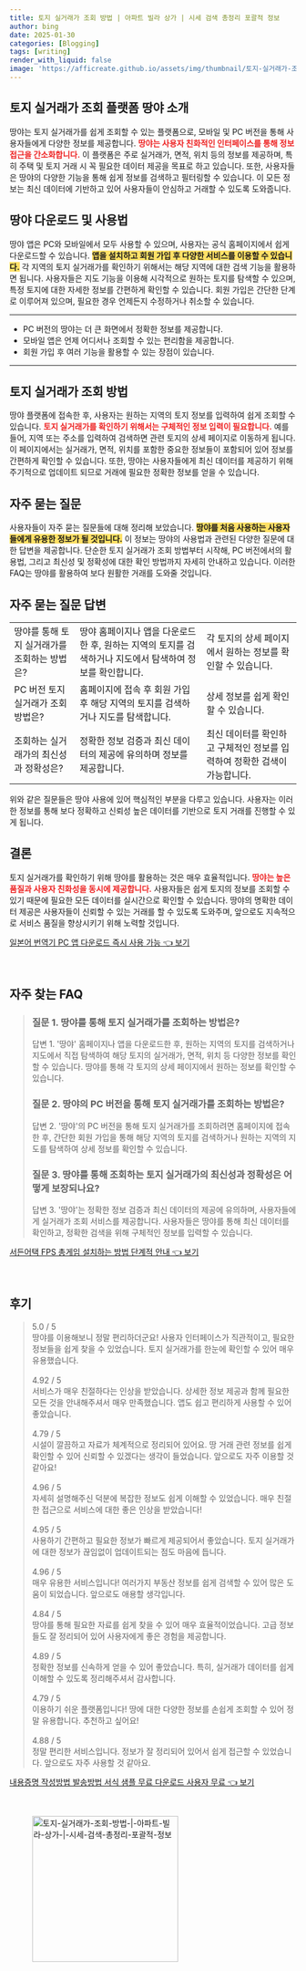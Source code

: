 ```yaml
---
title: 토지 실거래가 조회 방법 | 아파트 빌라 상가 | 시세 검색 총정리 포괄적 정보
author: bing
date: 2025-01-30
categories: [Blogging]
tags: [writing]
render_with_liquid: false
image: 'https://afficreate.github.io/assets/img/thumbnail/토지-실거래가-조회-방법-|-아파트-빌라-상가-|-시세-검색-총정리-포괄적-정보.webp'
---
```



<h2 id='토지 실거래가 조회 플랫폼 땅야 소개'>토지 실거래가 조회 플랫폼 땅야 소개</h2>

<p>땅야는 토지 실거래가를 쉽게 조회할 수 있는 플랫폼으로, 모바일 및 PC 버전을 통해 사용자들에게 다양한 정보를 제공합니다. <b><span style="color: #ee2323;">땅야는 사용자 친화적인 인터페이스를 통해 정보 접근을 간소화합니다.</span></b> 이 플랫폼은 주로 실거래가, 면적, 위치 등의 정보를 제공하며, 특히 주택 및 토지 거래 시 꼭 필요한 데이터 제공을 목표로 하고 있습니다. 또한, 사용자들은 땅야의 다양한 기능을 통해 쉽게 정보를 검색하고 필터링할 수 있습니다. 이 모든 정보는 최신 데이터에 기반하고 있어 사용자들이 안심하고 거래할 수 있도록 도와줍니다.</p>

<h2 id='땅야 다운로드 및 사용법'>땅야 다운로드 및 사용법</h2>

<p>땅야 앱은 PC와 모바일에서 모두 사용할 수 있으며, 사용자는 공식 홈페이지에서 쉽게 다운로드할 수 있습니다. <b><span style="background-color: #ffe066;">앱을 설치하고 회원 가입 후 다양한 서비스를 이용할 수 있습니다.</span></b> 각 지역의 토지 실거래가를 확인하기 위해서는 해당 지역에 대한 검색 기능을 활용하면 됩니다. 사용자들은 지도 기능을 이용해 시각적으로 원하는 토지를 탐색할 수 있으며, 특정 토지에 대한 자세한 정보를 간편하게 확인할 수 있습니다. 회원 가입은 간단한 단계로 이루어져 있으며, 필요한 경우 언제든지 수정하거나 취소할 수 있습니다.</p>

<hr />

<ul>
    <li>PC 버전의 땅야는 더 큰 화면에서 정확한 정보를 제공합니다.</li>
    <li>모바일 앱은 언제 어디서나 조회할 수 있는 편리함을 제공합니다.</li>
    <li>회원 가입 후 여러 기능을 활용할 수 있는 장점이 있습니다.</li>
</ul>

<hr />

<h2 id='토지 실거래가 조회 방법'>토지 실거래가 조회 방법</h2>

<p>땅야 플랫폼에 접속한 후, 사용자는 원하는 지역의 토지 정보를 입력하여 쉽게 조회할 수 있습니다. <b><span style="color: #ee2323;">토지 실거래가를 확인하기 위해서는 구체적인 정보 입력이 필요합니다.</span></b> 예를 들어, 지역 또는 주소를 입력하여 검색하면 관련 토지의 상세 페이지로 이동하게 됩니다. 이 페이지에서는 실거래가, 면적, 위치를 포함한 중요한 정보들이 포함되어 있어 정보를 간편하게 확인할 수 있습니다. 또한, 땅야는 사용자들에게 최신 데이터를 제공하기 위해 주기적으로 업데이트 되므로 거래에 필요한 정확한 정보를 얻을 수 있습니다.</p>

<h2 id='자주 묻는 질문'>자주 묻는 질문</h2>

<p>사용자들이 자주 묻는 질문들에 대해 정리해 보았습니다. <b><span style="background-color: #ffe066;">땅야를 처음 사용하는 사용자들에게 유용한 정보가 될 것입니다.</span></b> 이 정보는 땅야의 사용법과 관련된 다양한 질문에 대한 답변을 제공합니다. 단순한 토지 실거래가 조회 방법부터 시작해, PC 버전에서의 활용법, 그리고 최신성 및 정확성에 대한 확인 방법까지 자세히 안내하고 있습니다. 이러한 FAQ는 땅야를 활용하여 보다 원활한 거래를 도와줄 것입니다.</p>

<h2 id='자주 묻는 질문 답변'>자주 묻는 질문 답변</h2>

<table>
    <tr>
        <td>땅야를 통해 토지 실거래가를 조회하는 방법은?</td>
        <td>땅야 홈페이지나 앱을 다운로드한 후, 원하는 지역의 토지를 검색하거나 지도에서 탐색하여 정보를 확인합니다.</td>
        <td>각 토지의 상세 페이지에서 원하는 정보를 확인할 수 있습니다.</td>
    </tr>
    <tr>
        <td>PC 버전 토지 실거래가 조회 방법은?</td>
        <td>홈페이지에 접속 후 회원 가입후 해당 지역의 토지를 검색하거나 지도를 탐색합니다.</td>
        <td>상세 정보를 쉽게 확인할 수 있습니다.</td>
    </tr>
    <tr>
        <td>조회하는 실거래가의 최신성과 정확성은?</td>
        <td>정확한 정보 검증과 최신 데이터의 제공에 유의하며 정보를 제공합니다.</td>
        <td>최신 데이터를 확인하고 구체적인 정보를 입력하여 정확한 검색이 가능합니다.</td>
    </tr>
</table>

<p>위와 같은 질문들은 땅야 사용에 있어 핵심적인 부분을 다루고 있습니다. 사용자는 이러한 정보를 통해 보다 정확하고 신뢰성 높은 데이터를 기반으로 토지 거래를 진행할 수 있게 됩니다.</p>

<h2 id='결론'>결론</h2>

<p>토지 실거래가를 확인하기 위해 땅야를 활용하는 것은 매우 효율적입니다. <b><span style="color: #ee2323;">땅야는 높은 품질과 사용자 친화성을 동시에 제공합니다.</span></b> 사용자들은 쉽게 토지의 정보를 조회할 수 있기 때문에 필요한 모든 데이터를 실시간으로 확인할 수 있습니다. 땅야의 명확한 데이터 제공은 사용자들이 신뢰할 수 있는 거래를 할 수 있도록 도와주며, 앞으로도 지속적으로 서비스 품질을 향상시키기 위해 노력할 것입니다.</p>


<p><a class="click-button" title="일본어 번역기 PC 앱 다운로드 즉시 사용 가능" href="https://afficreate.github.io/posts/%EC%9D%BC%EB%B3%B8%EC%96%B4-%EB%B2%88%EC%97%AD%EA%B8%B0-PC-%EC%95%B1-%EB%8B%A4%EC%9A%B4%EB%A1%9C%EB%93%9C-%EC%A6%89%EC%8B%9C-%EC%82%AC%EC%9A%A9-%EA%B0%80%EB%8A%A5/" rel="dofollow">일본어 번역기 PC 앱 다운로드 즉시 사용 가능 👈 보기</a></p><br>
<h2 id='자주_찾는_FAQ'>자주 찾는 FAQ</h2>
<div itemscope="" itemtype="https://schema.org/FAQPage"> <blockquote> <div itemscope="" itemprop="mainEntity" itemtype="https://schema.org/Question"> <h3 itemprop="name">질문 1. 땅야를 통해 토지 실거래가를 조회하는 방법은?</h3> <div itemscope="" itemprop="acceptedAnswer" itemtype="https://schema.org/Answer"> <span itemprop="text"> <p>답변 1. '땅야' 홈페이지나 앱을 다운로드한 후, 원하는 지역의 토지를 검색하거나 지도에서 직접 탐색하여 해당 토지의 실거래가, 면적, 위치 등 다양한 정보를 확인할 수 있습니다. 땅야를 통해 각 토지의 상세 페이지에서 원하는 정보를 확인할 수 있습니다.</p> </span> </div> </div> <div itemscope="" itemprop="mainEntity" itemtype="https://schema.org/Question"> <h3 itemprop="name">질문 2. 땅야의 PC 버전을 통해 토지 실거래가를 조회하는 방법은?</h3> <div itemscope="" itemprop="acceptedAnswer" itemtype="https://schema.org/Answer"> <span itemprop="text"> <p>답변 2. '땅야'의 PC 버전을 통해 토지 실거래가를 조회하려면 홈페이지에 접속한 후, 간단한 회원 가입을 통해 해당 지역의 토지를 검색하거나 원하는 지역의 지도를 탐색하여 상세 정보를 확인할 수 있습니다.</p> </span> </div> </div> <div itemscope="" itemprop="mainEntity" itemtype="https://schema.org/Question"> <h3 itemprop="name">질문 3. 땅야를 통해 조회하는 토지 실거래가의 최신성과 정확성은 어떻게 보장되나요?</h3> <div itemscope="" itemprop="acceptedAnswer" itemtype="https://schema.org/Answer"> <span itemprop="text"> <p>답변 3. '땅야'는 정확한 정보 검증과 최신 데이터의 제공에 유의하며, 사용자들에게 실거래가 조회 서비스를 제공합니다. 사용자들은 땅야를 통해 최신 데이터를 확인하고, 정확한 검색을 위해 구체적인 정보를 입력할 수 있습니다.</p> </span> </div> </div> </blockquote> </div>
<p><a class="click-button" title="서든어택 FPS 총게임 설치하는 방법 단계적 안내" href="https://afficreate.github.io/posts/%EC%84%9C%EB%93%A0%EC%96%B4%ED%83%9D-FPS-%EC%B4%9D%EA%B2%8C%EC%9E%84-%EC%84%A4%EC%B9%98%ED%95%98%EB%8A%94-%EB%B0%A9%EB%B2%95-%EB%8B%A8%EA%B3%84%EC%A0%81-%EC%95%88%EB%82%B4/" rel="dofollow">서든어택 FPS 총게임 설치하는 방법 단계적 안내 👈 보기</a></p><br>
<h2 id='후기'>후기</h2>
<div itemscope itemtype="https://schema.org/Product">
  <blockquote>
  <div itemprop="review" itemscope itemtype="https://schema.org/Review">
      <div itemprop="reviewRating" itemscope itemtype="https://schema.org/Rating"> <span itemprop="ratingValue">5.0</span> / <span itemprop="bestRating">5</span> </div>
      <span itemprop="reviewBody">땅야를 이용해보니 정말 편리하더군요! 사용자 인터페이스가 직관적이고, 필요한 정보들을 쉽게 찾을 수 있었습니다. 토지 실거래가를 한눈에 확인할 수 있어 매우 유용했습니다.</span>
  </div>
  <br>
  <div itemprop="review" itemscope itemtype="https://schema.org/Review">
      <div itemprop="reviewRating" itemscope itemtype="https://schema.org/Rating"> <span itemprop="ratingValue">4.92</span> / <span itemprop="bestRating">5</span> </div>
      <span itemprop="reviewBody">서비스가 매우 친절하다는 인상을 받았습니다. 상세한 정보 제공과 함께 필요한 모든 것을 안내해주셔서 매우 만족했습니다. 앱도 쉽고 편리하게 사용할 수 있어 좋았습니다.</span>
  </div>
  <br>
  <div itemprop="review" itemscope itemtype="https://schema.org/Review">
      <div itemprop="reviewRating" itemscope itemtype="https://schema.org/Rating"> <span itemprop="ratingValue">4.79</span> / <span itemprop="bestRating">5</span> </div>
      <span itemprop="reviewBody">시설이 깔끔하고 자료가 체계적으로 정리되어 있어요. 땅 거래 관련 정보를 쉽게 확인할 수 있어 신뢰할 수 있겠다는 생각이 들었습니다. 앞으로도 자주 이용할 것 같아요!</span>
  </div>
  <br>
  <div itemprop="review" itemscope itemtype="https://schema.org/Review">
      <div itemprop="reviewRating" itemscope itemtype="https://schema.org/Rating"> <span itemprop="ratingValue">4.96</span> / <span itemprop="bestRating">5</span> </div>
      <span itemprop="reviewBody">자세히 설명해주신 덕분에 복잡한 정보도 쉽게 이해할 수 있었습니다. 매우 친절한 접근으로 서비스에 대한 좋은 인상을 받았습니다!</span>
  </div>
  <br>
  <div itemprop="review" itemscope itemtype="https://schema.org/Review">
      <div itemprop="reviewRating" itemscope itemtype="https://schema.org/Rating"> <span itemprop="ratingValue">4.95</span> / <span itemprop="bestRating">5</span> </div>
      <span itemprop="reviewBody">사용하기 간편하고 필요한 정보가 빠르게 제공되어서 좋았습니다. 토지 실거래가에 대한 정보가 끊임없이 업데이트되는 점도 마음에 듭니다.</span>
  </div>
  <br>
  <div itemprop="review" itemscope itemtype="https://schema.org/Review">
      <div itemprop="reviewRating" itemscope itemtype="https://schema.org/Rating"> <span itemprop="ratingValue">4.96</span> / <span itemprop="bestRating">5</span> </div>
      <span itemprop="reviewBody">매우 유용한 서비스입니다! 여러가지 부동산 정보를 쉽게 검색할 수 있어 많은 도움이 되었습니다. 앞으로도 애용할 생각입니다.</span>
  </div>
  <br>
  <div itemprop="review" itemscope itemtype="https://schema.org/Review">
      <div itemprop="reviewRating" itemscope itemtype="https://schema.org/Rating"> <span itemprop="ratingValue">4.84</span> / <span itemprop="bestRating">5</span> </div>
      <span itemprop="reviewBody">땅야를 통해 필요한 자료를 쉽게 찾을 수 있어 매우 효율적이었습니다. 고급 정보들도 잘 정리되어 있어 사용자에게 좋은 경험을 제공합니다.</span>
  </div>
  <br>
  <div itemprop="review" itemscope itemtype="https://schema.org/Review">
      <div itemprop="reviewRating" itemscope itemtype="https://schema.org/Rating"> <span itemprop="ratingValue">4.89</span> / <span itemprop="bestRating">5</span> </div>
      <span itemprop="reviewBody">정확한 정보를 신속하게 얻을 수 있어 좋았습니다. 특히, 실거래가 데이터를 쉽게 이해할 수 있도록 정리해주셔서 감사합니다.</span>
  </div>
  <br>
  <div itemprop="review" itemscope itemtype="https://schema.org/Review">
      <div itemprop="reviewRating" itemscope itemtype="https://schema.org/Rating"> <span itemprop="ratingValue">4.79</span> / <span itemprop="bestRating">5</span> </div>
      <span itemprop="reviewBody">이용하기 쉬운 플랫폼입니다! 땅에 대한 다양한 정보를 손쉽게 조회할 수 있어 정말 유용합니다. 추천하고 싶어요!</span>
  </div>
  <br>
  <div itemprop="review" itemscope itemtype="https://schema.org/Review">
      <div itemprop="reviewRating" itemscope itemtype="https://schema.org/Rating"> <span itemprop="ratingValue">4.88</span> / <span itemprop="bestRating">5</span> </div>
      <span itemprop="reviewBody">정말 편리한 서비스입니다. 정보가 잘 정리되어 있어서 쉽게 접근할 수 있었습니다. 앞으로도 자주 사용할 것 같아요.</span>
  </div>
  </blockquote>
</div>
<p><a class="click-button" title="내용증명 작성방법 발송방법 서식 샘플 무료 다운로드 사용자 무료" href="https://afficreate.github.io/posts/%EB%82%B4%EC%9A%A9%EC%A6%9D%EB%AA%85-%EC%9E%91%EC%84%B1%EB%B0%A9%EB%B2%95-%EB%B0%9C%EC%86%A1%EB%B0%A9%EB%B2%95-%EC%84%9C%EC%8B%9D-%EC%83%98%ED%94%8C-%EB%AC%B4%EB%A3%8C-%EB%8B%A4%EC%9A%B4%EB%A1%9C%EB%93%9C-%EC%82%AC%EC%9A%A9%EC%9E%90-%EB%AC%B4%EB%A3%8C/" rel="dofollow">내용증명 작성방법 발송방법 서식 샘플 무료 다운로드 사용자 무료 👈 보기</a></p><br>
<figure class="image"><img src="https://afficreate.github.io/assets/img/thumbnail/토지-실거래가-조회-방법-|-아파트-빌라-상가-|-시세-검색-총정리-포괄적-정보.webp" alt="토지-실거래가-조회-방법-|-아파트-빌라-상가-|-시세-검색-총정리-포괄적-정보" width="256" height="256"></figure>